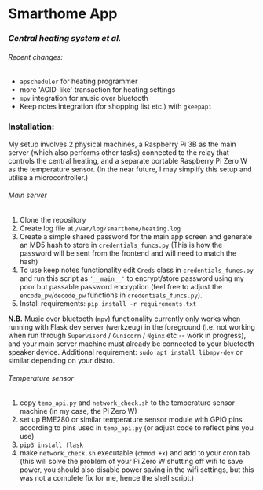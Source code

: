 # Smarthome App
### _Central heating system et al._

###### Recent changes:

- `apscheduler` for heating programmer
- more 'ACID-like' transaction for heating settings
- `mpv` integration for music over bluetooth
- Keep notes integration (for shopping list etc.) with `gkeepapi`

### Installation:

My setup involves 2 physical machines, a Raspberry Pi 3B as the main server (which also performs other tasks) connected to the relay that controls the central heating, and a separate portable Raspberry Pi Zero W as the temperature sensor. (In the near future, I may simplify this setup and utilise a microcontroller.)

###### Main server
1. Clone the repository
2. Create log file at `/var/log/smarthome/heating.log`
3. Create a simple shared password for the main app screen and generate an MD5 hash to store in `credentials_funcs.py` (This is how the password will be sent from the frontend and will need to match the hash)
4. To use keep notes functionality edit `Creds` class in `credentials_funcs.py` and run this script as `'__main__'` to encrypt/store password using my poor but passable password encryption (feel free to adjust the `encode_pw`/`decode_pw` functions in `credentials_funcs.py`).
5. Install requirements: `pip install -r requirements.txt`

__N.B.__ Music over bluetooth (`mpv`) functionality currently only works when running with Flask dev server (werkzeug) in the foreground (i.e. not working when run through `Supervisord` / `Gunicorn` / `Nginx` etc -- work in progress), and your main server machine must already be connected to your bluetooth speaker device.
Additional requirement: `sudo apt install libmpv-dev` or similar depending on your distro.

###### Temperature sensor
1. copy `temp_api.py` and `network_check.sh` to the temperature sensor machine (in my case, the Pi Zero W)
2. set up BME280 or similar temperature sensor module with GPIO pins according to pins used in `temp_api.py` (or adjust code to reflect pins you use)
3. `pip3 install flask`
4. make `network_check.sh` executable (`chmod +x`) and add to your cron tab (this will solve the problem of your Pi Zero W shutting off wifi to save power, you should also disable power saving in the wifi settings, but this was not a complete fix for me, hence the shell script.)
